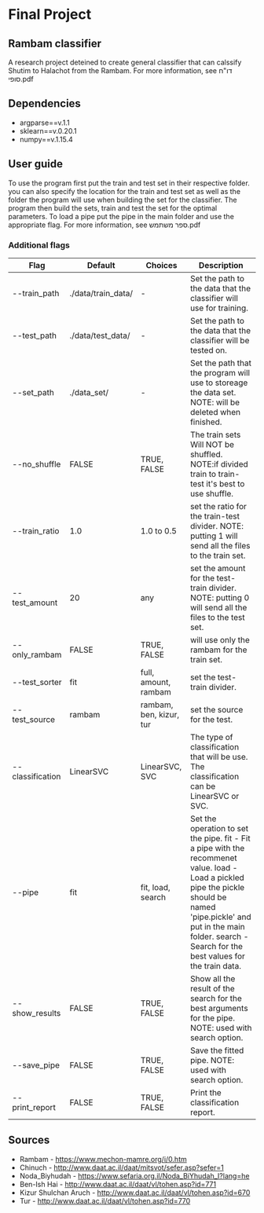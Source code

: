 # Final Project
## Rambam classifier

A research project deteined to create general classifier that can calssify Shutim to Halachot from the Rambam.
For more information, see דו"ח סופי.pdf


## Dependencies
* argparse==v.1.1
* sklearn==v.0.20.1
* numpy==v.1.15.4


## User guide
To use the program first put the train and test set in their respective folder. you can also specify the location for the train and test set as well as the folder the program will use when building the set for the classifier. The program then build the sets, train and test the set for the optimal parameters. To load a pipe put the pipe in the main folder and use the appropriate flag. For more information, see ספר משתמש.pdf


### Additional flags
Flag | Default | Choices | Description
--- | --- | --- | ---
--train_path | ./data/train_data/ | - | Set the path to the data that the classifier will use for training.
--test_path | ./data/test_data/ | - | Set the path to the data that the classifier will be tested on.
--set_path | ./data_set/ | - | Set the path that the program will use to storeage the data set. NOTE: will be deleted when finished.
--no_shuffle | FALSE | TRUE, FALSE | The train sets Will NOT be shuffled. NOTE:if divided train to train-test it's best to use shuffle.
--train_ratio | 1.0 | 1.0 to 0.5 | set the ratio for the train-test divider. NOTE: putting 1 will send all the files to the train set.
--test_amount | 20 | any | set the amount for the test-train divider. NOTE: putting 0 will send all the files to the test set.
--only_rambam | FALSE | TRUE, FALSE | will use only the rambam for the train set.
--test_sorter | fit | full, amount, rambam | set the test-train divider.
--test_source | rambam | rambam, ben, kizur, tur | set the source for the test.
--classification | LinearSVC | LinearSVC, SVC | The type of classification that will be use. The classification can be LinearSVC or SVC.
--pipe | fit | fit, load, search | Set the operation to set the pipe. fit - Fit a pipe with the recommenet value. load - Load a pickled pipe the pickle should be named 'pipe.pickle' and put in the main folder. search - Search for the best values for the train data.
--show_results | FALSE | TRUE, FALSE | Show all the result of the search for the best arguments for the pipe. NOTE: used with search option.
--save_pipe | FALSE | TRUE, FALSE | Save the fitted pipe. NOTE: used with search option.
--print_report | FALSE | TRUE, FALSE | Print the classification report.


## Sources
* Rambam               - https://www.mechon-mamre.org/i/0.htm
* Chinuch              - http://www.daat.ac.il/daat/mitsvot/sefer.asp?sefer=1
* Noda_Biyhudah        - https://www.sefaria.org.il/Noda_BiYhudah_I?lang=he
* Ben-Ish Hai          - http://www.daat.ac.il/daat/vl/tohen.asp?id=771
* Kizur Shulchan Aruch - http://www.daat.ac.il/daat/vl/tohen.asp?id=670
* Tur                  - http://www.daat.ac.il/daat/vl/tohen.asp?id=770
